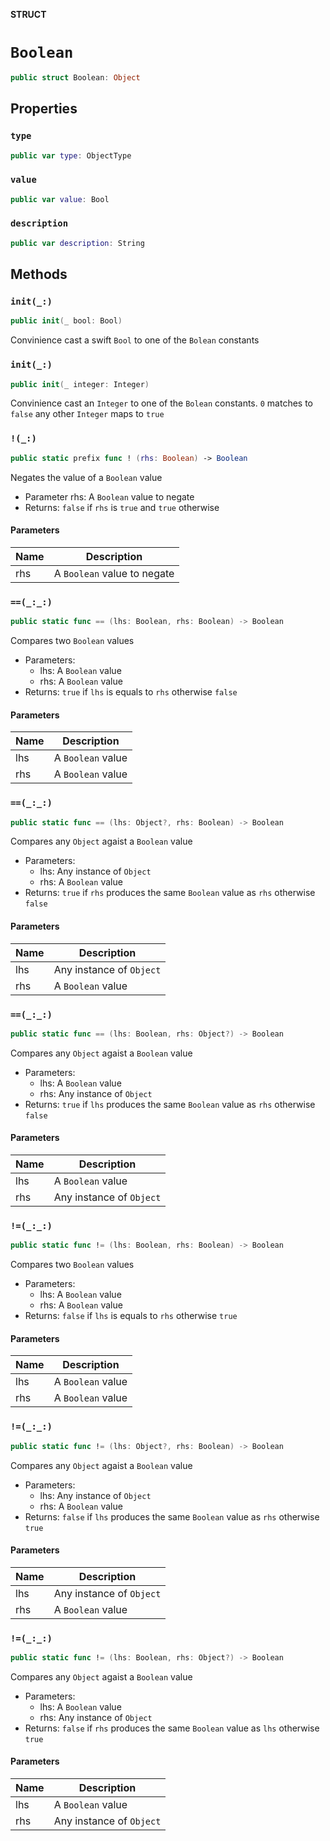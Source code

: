 **STRUCT**

# `Boolean`

```swift
public struct Boolean: Object
```

## Properties
### `type`

```swift
public var type: ObjectType
```

### `value`

```swift
public var value: Bool
```

### `description`

```swift
public var description: String
```

## Methods
### `init(_:)`

```swift
public init(_ bool: Bool)
```

Convinience cast a swift `Bool` to one of the
`Bolean` constants

### `init(_:)`

```swift
public init(_ integer: Integer)
```

Convinience cast an `Integer` to one of the
`Bolean` constants. `0` matches to `false`
any other `Integer` maps to `true`

### `!(_:)`

```swift
public static prefix func ! (rhs: Boolean) -> Boolean
```

Negates the value of a `Boolean` value
- Parameter rhs: A `Boolean` value to negate
- Returns: `false` if `rhs` is `true` and `true` otherwise

#### Parameters

| Name | Description |
| ---- | ----------- |
| rhs | A `Boolean` value to negate |

### `==(_:_:)`

```swift
public static func == (lhs: Boolean, rhs: Boolean) -> Boolean
```

Compares two `Boolean` values

- Parameters:
  - lhs: A `Boolean` value
  - rhs: A `Boolean` value
- Returns: `true` if `lhs` is equals to `rhs` otherwise `false`

#### Parameters

| Name | Description |
| ---- | ----------- |
| lhs | A `Boolean` value |
| rhs | A `Boolean` value |

### `==(_:_:)`

```swift
public static func == (lhs: Object?, rhs: Boolean) -> Boolean
```

Compares any `Object` agaist a `Boolean` value

- Parameters:
  - lhs: Any instance of `Object`
  - rhs: A `Boolean` value
- Returns: `true` if `rhs` produces the same `Boolean` value as `rhs` otherwise `false`

#### Parameters

| Name | Description |
| ---- | ----------- |
| lhs | Any instance of `Object` |
| rhs | A `Boolean` value |

### `==(_:_:)`

```swift
public static func == (lhs: Boolean, rhs: Object?) -> Boolean
```

Compares any `Object` agaist a `Boolean` value

- Parameters:
  - lhs: A `Boolean` value
  - rhs: Any instance of `Object`
- Returns: `true` if `lhs` produces the same `Boolean` value as `rhs` otherwise `false`

#### Parameters

| Name | Description |
| ---- | ----------- |
| lhs | A `Boolean` value |
| rhs | Any instance of `Object` |

### `!=(_:_:)`

```swift
public static func != (lhs: Boolean, rhs: Boolean) -> Boolean
```

Compares two `Boolean` values

- Parameters:
  - lhs: A `Boolean` value
  - rhs: A `Boolean` value
- Returns: `false` if `lhs` is equals to `rhs` otherwise `true`

#### Parameters

| Name | Description |
| ---- | ----------- |
| lhs | A `Boolean` value |
| rhs | A `Boolean` value |

### `!=(_:_:)`

```swift
public static func != (lhs: Object?, rhs: Boolean) -> Boolean
```

Compares any `Object` agaist a `Boolean` value

- Parameters:
  - lhs: Any instance of `Object`
  - rhs: A `Boolean` value
- Returns: `false` if `lhs` produces the same `Boolean` value as `rhs` otherwise `true`

#### Parameters

| Name | Description |
| ---- | ----------- |
| lhs | Any instance of `Object` |
| rhs | A `Boolean` value |

### `!=(_:_:)`

```swift
public static func != (lhs: Boolean, rhs: Object?) -> Boolean
```

Compares any `Object` agaist a `Boolean` value

- Parameters:
  - lhs: A `Boolean` value
  - rhs: Any instance of `Object`
- Returns: `false` if `rhs` produces the same `Boolean` value as `lhs` otherwise `true`

#### Parameters

| Name | Description |
| ---- | ----------- |
| lhs | A `Boolean` value |
| rhs | Any instance of `Object` |